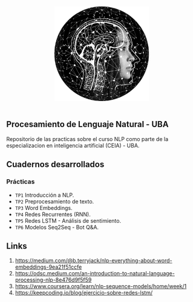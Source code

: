 <p id="start" align="center">
<br>
<a href="#start"><img height="250rem" src="https://github.com/KevinGuerraHuaman/NLP1/blob/main/logo_nlp.png"></a>
<br><br>
</p>

## Procesamiento de Lenguaje Natural - UBA
Repositorio de las practicas sobre el curso NLP como parte de la especializacion en inteligencia artificial (CEIA) - UBA.

## Cuadernos desarrollados

### Prácticas

* `TP1` Introducción a NLP.
* `TP2` Preprocesamiento de texto.
* `TP3` Word Embeddings.
* `TP4` Redes Recurrentes (RNN).
* `TP5` Redes LSTM - Análisis de sentimiento.
* `TP6` Modelos Seq2Seq - Bot Q&A.

## Links 
  1. https://medium.com/@b.terryjack/nlp-everything-about-word-embeddings-9ea21f51ccfe
  2. https://odsc.medium.com/an-introduction-to-natural-language-processing-nlp-8e476d9f5f59
  3. https://www.coursera.org/learn/nlp-sequence-models/home/week/1
  4. https://keepcoding.io/blog/ejercicio-sobre-redes-lstm/

